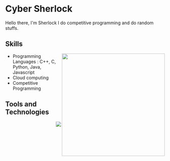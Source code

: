 # Cyber Sherlock 
Hello there, I'm Sherlock
I do competitive programming and do random stuffs. 

## Skills
<div align=right>
    <a href="https://github.com/anuraghazra/github-readme-stats">
      <img width=325 align="right" src="https://github-readme-stats.vercel.app/api/top-langs/?username=Fuwad13&theme=highcontrast&langs_count=10&layout=compact" />
    </a>
</div>

* Programming Languages : C++, C, Python, Java, Javascript
* Cloud computing
* Competitive Programming

## Tools and Technologies

<img align = "right" src="https://github-readme-stats.vercel.app/api?username=Fuwad13&&show_icons=true&title_color=ffffff&icon_color=bb2acf&text_color=daf7dc&bg_color=151515">

